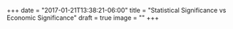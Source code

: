 +++
date = "2017-01-21T13:38:21-06:00"
title = "Statistical Significance vs Economic Significance"
draft = true
image = ""
+++

